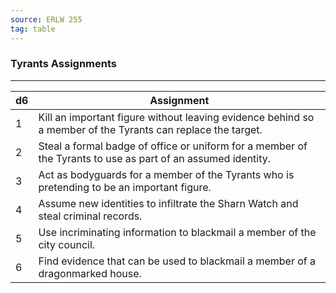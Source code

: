 ```yaml
---
source: ERLW 255
tag: table
---
```


### Tyrants Assignments
---
|d6|Assignment|
|----|------------|
|1|Kill an important figure without leaving evidence behind so a member of the Tyrants can replace the target.|
|2|Steal a formal badge of office or uniform for a member of the Tyrants to use as part of an assumed identity.|
|3|Act as bodyguards for a member of the Tyrants who is pretending to be an important figure.|
|4|Assume new identities to infiltrate the Sharn Watch and steal criminal records.|
|5|Use incriminating information to blackmail a member of the city council.|
|6|Find evidence that can be used to blackmail a member of a dragonmarked house.|
